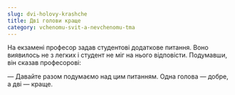 ```yaml
---
slug: dvi-holovy-krashche
title: Дві голови краще
category: vchenomu-svit-a-nevchenomu-tma
---
```

На екзамені професор задав студентові додаткове питання. Воно виявилось не з легких і студент не міг на нього відповісти. Подумавши, він сказав професорові:

— Давайте разом подумаємо над цим питанням. Одна голова — добре, а дві — краще.
